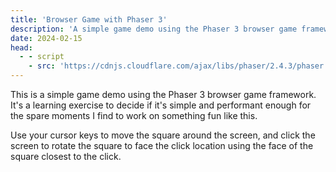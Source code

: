 ```yaml
---
title: 'Browser Game with Phaser 3'
description: 'A simple game demo using the Phaser 3 browser game framework.'
date: 2024-02-15
head:
  - - script
    - src: 'https://cdnjs.cloudflare.com/ajax/libs/phaser/2.4.3/phaser.min.js'
---
```


<script setup>
  import { onMounted } from 'vue';
  onMounted(async () => {
    import('./src/main.js');
  });
</script>

This is a simple game demo using the Phaser 3 browser game framework. It's a learning exercise to decide if it's simple and performant enough for the spare moments I find to work on something fun like this.

Use your cursor keys to move the square around the screen, and click the screen to rotate the square to face the click location using the face of the square closest to the click.

<div id="app" class="relative">
  <div id="game-container"></div>
  <div id="console" style="white-space:pre;margin-top:1rem;"></div>
</div>
